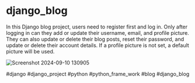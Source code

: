 # django_blog

In this Django blog project, users need to register first and log in. Only after logging in can they add or update their username, email, and profile picture. They can also update or delete their blog posts, reset their password, and update or delete their account details. If a profile picture is not set, a default picture will be used.

![Screenshot 2024-09-10 130905](https://github.com/user-attachments/assets/2701b077-7e1f-49b9-b021-685ffc5ea3d8)


#django
#django_project
#python
#python_frame_work
#blog
#django_blog
